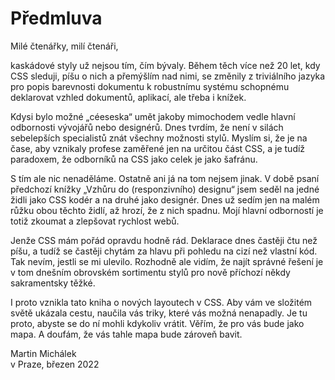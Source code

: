 <div class="foreword" markdown="1">

# Předmluva

Milé čtenářky, milí čtenáři,

kaskádové styly už nejsou tím, čím bývaly. Během těch více než 20 let, kdy CSS sleduji, píšu o nich a přemýšlím nad nimi, se změnily z triviálního jazyka pro popis barevnosti dokumentu k robustnímu systému schopnému deklarovat vzhled dokumentů, aplikací, ale třeba i knížek.

Kdysi bylo možné „céeseska“ umět jakoby mimochodem vedle hlavní odbornosti vývojářů nebo designérů. Dnes tvrdím, že není v silách sebelepších specialistů znát všechny možnosti stylů. Myslím si, že je na čase, aby vznikaly profese zaměřené jen na určitou část CSS, a je tudíž paradoxem, že odborníků na CSS jako celek je jako šafránu.

S tím ale nic nenaděláme. Ostatně ani já na tom nejsem jinak. V době psaní předchozí knížky „Vzhůru do (responzivního) designu“ jsem seděl na jedné židli jako CSS kodér a na druhé jako designér. Dnes už sedím jen na malém růžku obou těchto židlí, až hrozí, že z nich spadnu. Mojí hlavní odborností je totiž zkoumat a zlepšovat rychlost webů.

Jenže CSS mám pořád opravdu hodně rád. Deklarace dnes častěji čtu než píšu, a tudíž se častěji chytám za hlavu při pohledu na cizí než vlastní kód. Tak nevím, jestli se mi ulevilo. Rozhodně ale vidím, že najít správné řešení je v tom dnešním obrovském sortimentu stylů pro nově příchozí někdy sakramentsky těžké.

I proto vznikla tato kniha o nových layoutech v CSS. Aby vám ve složitém světě ukázala cestu, naučila vás triky, které vás možná nenapadly. Je tu proto, abyste se do ní mohli kdykoliv vrátit. Věřím, že pro vás bude jako mapa. A doufám, že vás tahle mapa bude zároveň bavit.

Martin Michálek  
v Praze, březen 2022

</div>
